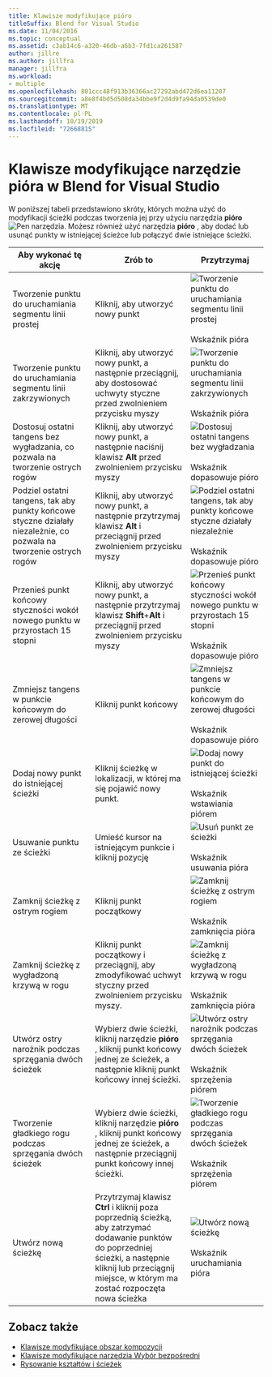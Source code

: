 ```yaml
---
title: Klawisze modyfikujące pióro
titleSuffix: Blend for Visual Studio
ms.date: 11/04/2016
ms.topic: conceptual
ms.assetid: c3ab14c6-a320-46db-a6b3-7fd1ca261587
author: jillre
ms.author: jillfra
manager: jillfra
ms.workload:
- multiple
ms.openlocfilehash: 801ccc48f913b36366ac27292abd472d6ea11207
ms.sourcegitcommit: a8e8f4bd5d508da34bbe9f2d4d9fa94da0539de0
ms.translationtype: MT
ms.contentlocale: pl-PL
ms.lasthandoff: 10/19/2019
ms.locfileid: "72668815"
---
```

# <a name="pen-tool-modifier-keys-in-blend-for-visual-studio"></a>Klawisze modyfikujące narzędzie pióra w Blend for Visual Studio

W poniższej tabeli przedstawiono skróty, których można użyć do modyfikacji ścieżki podczas tworzenia jej przy użyciu narzędzia **pióro** ![Pen ](../designers/media/d514358f-185a-412f-a55d-36633b25dc8a.png) narzędzia. Możesz również użyć narzędzia **pióro** , aby dodać lub usunąć punkty w istniejącej ścieżce lub połączyć dwie istniejące ścieżki.

|Aby wykonać tę akcję|Zrób to|Przytrzymaj|
| - |-------------|-------------|
|Tworzenie punktu do uruchamiania segmentu linii prostej|Kliknij, aby utworzyć nowy punkt|![Tworzenie punktu do uruchamiania segmentu linii prostej](../designers/media/0bfb1b71-80ac-4ad4-aed8-40e09f8b7ab8.png)<br /><br /> Wskaźnik pióra|
|Tworzenie punktu do uruchamiania segmentu linii zakrzywionych|Kliknij, aby utworzyć nowy punkt, a następnie przeciągnij, aby dostosować uchwyty styczne przed zwolnieniem przycisku myszy|![Tworzenie punktu do uruchamiania segmentu linii zakrzywionych](../designers/media/0bfb1b71-80ac-4ad4-aed8-40e09f8b7ab8.png)<br /><br /> Wskaźnik pióra|
|Dostosuj ostatni tangens bez wygładzania, co pozwala na tworzenie ostrych rogów|Kliknij, aby utworzyć nowy punkt, a następnie naciśnij klawisz **Alt** przed zwolnieniem przycisku myszy|![Dostosuj ostatni tangens bez wygładzania](../designers/media/317e5475-b70c-489f-9477-110a98639ade.png)<br /><br /> Wskaźnik dopasowuje pióro|
|Podziel ostatni tangens, tak aby punkty końcowe styczne działały niezależnie, co pozwala na tworzenie ostrych rogów|Kliknij, aby utworzyć nowy punkt, a następnie przytrzymaj klawisz **Alt** i przeciągnij przed zwolnieniem przycisku myszy|![Podziel ostatni tangens, tak aby punkty końcowe styczne działały niezależnie](../designers/media/317e5475-b70c-489f-9477-110a98639ade.png)<br /><br /> Wskaźnik dopasowuje pióro|
|Przenieś punkt końcowy styczności wokół nowego punktu w przyrostach 15 stopni|Kliknij, aby utworzyć nowy punkt, a następnie przytrzymaj klawisz **Shift**+**Alt** i przeciągnij przed zwolnieniem przycisku myszy|![Przenieś punkt końcowy styczności wokół nowego punktu w przyrostach 15 stopni](../designers/media/317e5475-b70c-489f-9477-110a98639ade.png)<br /><br /> Wskaźnik dopasowuje pióro|
|Zmniejsz tangens w punkcie końcowym do zerowej długości|Kliknij punkt końcowy|![Zmniejsz tangens w punkcie końcowym do zerowej długości](../designers/media/317e5475-b70c-489f-9477-110a98639ade.png)<br /><br /> Wskaźnik dopasowuje pióro|
|Dodaj nowy punkt do istniejącej ścieżki|Kliknij ścieżkę w lokalizacji, w której ma się pojawić nowy punkt.|![Dodaj nowy punkt do istniejącej ścieżki](../designers/media/b004ad5a-33a4-46ae-81c0-20be0d819332.png)<br /><br /> Wskaźnik wstawiania piórem|
|Usuwanie punktu ze ścieżki|Umieść kursor na istniejącym punkcie i kliknij pozycję|![Usuń punkt ze ścieżki](../designers/media/08a64b78-f3df-4730-8169-c56b5631b071.png)<br /><br /> Wskaźnik usuwania pióra|
|Zamknij ścieżkę z ostrym rogiem|Kliknij punkt początkowy|![Zamknij ścieżkę z ostrym rogiem](../designers/media/a12fd3b4-a553-4762-b01c-c35efa594362.png)<br /><br /> Wskaźnik zamknięcia pióra|
|Zamknij ścieżkę z wygładzoną krzywą w rogu|Kliknij punkt początkowy i przeciągnij, aby zmodyfikować uchwyt styczny przed zwolnieniem przycisku myszy.|![Zamknij ścieżkę z wygładzoną krzywą w rogu](../designers/media/a12fd3b4-a553-4762-b01c-c35efa594362.png)<br /><br /> Wskaźnik zamknięcia pióra|
|Utwórz ostry narożnik podczas sprzęgania dwóch ścieżek|Wybierz dwie ścieżki, kliknij narzędzie **pióro** , kliknij punkt końcowy jednej ze ścieżek, a następnie kliknij punkt końcowy innej ścieżki.|![Utwórz ostry narożnik podczas sprzęgania dwóch ścieżek](../designers/media/bd12dfa4-112e-4f37-9765-3479e6b69894.png)<br /><br /> Wskaźnik sprzężenia piórem|
|Tworzenie gładkiego rogu podczas sprzęgania dwóch ścieżek|Wybierz dwie ścieżki, kliknij narzędzie **pióro** , kliknij punkt końcowy jednej ze ścieżek, a następnie przeciągnij punkt końcowy innej ścieżki.|![Tworzenie gładkiego rogu podczas sprzęgania dwóch ścieżek](../designers/media/bd12dfa4-112e-4f37-9765-3479e6b69894.png)<br /><br /> Wskaźnik sprzężenia piórem|
|Utwórz nową ścieżkę|Przytrzymaj klawisz **Ctrl** i kliknij poza poprzednią ścieżką, aby zatrzymać dodawanie punktów do poprzedniej ścieżki, a następnie kliknij lub przeciągnij miejsce, w którym ma zostać rozpoczęta nowa ścieżka|![Utwórz nową ścieżkę](../designers/media/69758176-5f53-465b-808c-f13fd1a0b3f2.png)<br /><br /> Wskaźnik uruchamiania pióra|

## <a name="see-also"></a>Zobacz także

- [Klawisze modyfikujące obszar kompozycji](../designers/artboard-modifier-keys-in-blend.md)
- [Klawisze modyfikujące narzędzia Wybór bezpośredni](../designers/direct-selection-tool-modifier-keys-in-blend.md)
- [Rysowanie kształtów i ścieżek](../designers/draw-shapes-and-paths.md)